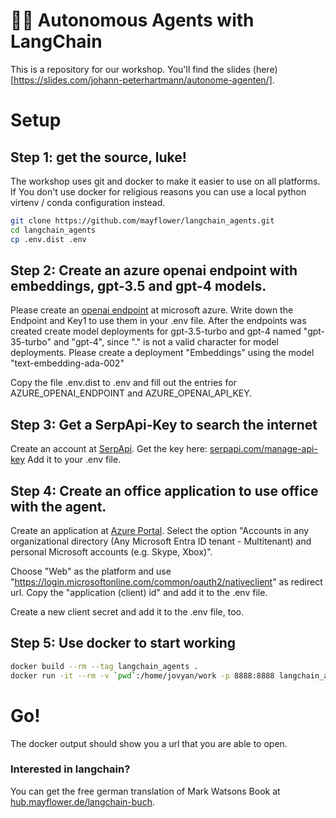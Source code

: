 # 🦜🔗 Autonomous Agents with LangChain
This is a repository for our workshop. You'll find the slides (here)[https://slides.com/johann-peterhartmann/autonome-agenten/].


# Setup

## Step 1: get the source, luke! 

The workshop uses git and docker to make it easier to use on all platforms. 
If You don't use docker for religious reasons you can use a local python virtenv / conda configuration instead. 

```bash
git clone https://github.com/mayflower/langchain_agents.git
cd langchain_agents
cp .env.dist .env
```
## Step 2: Create an azure openai endpoint with embeddings, gpt-3.5 and gpt-4 models. 

Please create an [openai endpoint](https://portal.azure.com/#create/Microsoft.CognitiveServicesOpenAI) at microsoft azure. 
Write down the Endpoint and Key1 to use them in your .env file.
After the endpoints was created create model deployments for gpt-3.5-turbo and gpt-4 named "gpt-35-turbo" and "gpt-4", since "." is not a valid character for model deployments.
Please create a deployment "Embeddings" using the model "text-embedding-ada-002"

Copy the file .env.dist to .env and fill out the entries for AZURE_OPENAI_ENDPOINT and AZURE_OPENAI_API_KEY.


## Step 3: Get a SerpApi-Key to search the internet

Create an account at [SerpApi](https://serpapi.com/). 
Get the key here: [serpapi.com/manage-api-key](https://serpapi.com/manage-api-key)
Add it to your .env file.

## Step 4: Create an office application to use office with the agent.

Create an application at [Azure Portal](https://portal.azure.com/#view/Microsoft_AAD_RegisteredApps/CreateApplicationBlade/quickStartType~/null/isMSAApp~/false).
Select the option "Accounts in any organizational directory (Any Microsoft Entra ID tenant - Multitenant) and personal Microsoft accounts (e.g. Skype, Xbox)".

Choose "Web" as the platform and use "https://login.microsoftonline.com/common/oauth2/nativeclient" as redirect url.
Copy the "application (client) id" and add it to the .env file.

Create a new client secret and add it to the .env file, too.
## Step 5: Use docker to start working
```bash
docker build --rm --tag langchain_agents .
docker run -it --rm -v `pwd`:/home/jovyan/work -p 8888:8888 langchain_agents
```
# Go! 

The docker output should show you a url that you are able to open.

### Interested in langchain? 

You can get the free german translation of Mark Watsons Book at [hub.mayflower.de/langchain-buch](http://hub.mayflower.de/langchain-buch).

